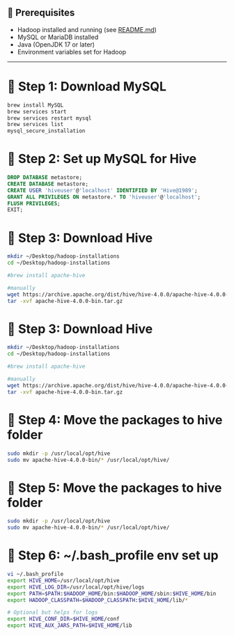 ## 🚀 Prerequisites

- Hadoop installed and running (see [README.md](README.md))
- MySQL or MariaDB installed
- Java (OpenJDK 17 or later)
- Environment variables set for Hadoop

---

# 🧩 Step 1: Download MySQL
```bash
brew install MySQL
brew services start 
brew services restart mysql
brew services list
mysql_secure_installation
```

# 🧩 Step 2: Set up MySQL for Hive
~~~~sql
DROP DATABASE metastore;
CREATE DATABASE metastore;
CREATE USER 'hiveuser'@'localhost' IDENTIFIED BY 'Hive@1989';
GRANT ALL PRIVILEGES ON metastore.* TO 'hiveuser'@'localhost';
FLUSH PRIVILEGES;
EXIT;
~~~~

# 🧩 Step 3: Download Hive

```bash
mkdir ~/Desktop/hadoop-installations
cd ~/Desktop/hadoop-installations

#brew install apache-hive

#manually
wget https://archive.apache.org/dist/hive/hive-4.0.0/apache-hive-4.0.0-bin.tar.gz
tar -xvf apache-hive-4.0.0-bin.tar.gz
```

# 🧩 Step 3: Download Hive

```bash
mkdir ~/Desktop/hadoop-installations
cd ~/Desktop/hadoop-installations

#brew install apache-hive

#manually
wget https://archive.apache.org/dist/hive/hive-4.0.0/apache-hive-4.0.0-bin.tar.gz
tar -xvf apache-hive-4.0.0-bin.tar.gz
```

# 🧩 Step 4: Move the packages to hive folder
```bash
sudo mkdir -p /usr/local/opt/hive
sudo mv apache-hive-4.0.0-bin/* /usr/local/opt/hive/
```

# 🧩 Step 5: Move the packages to hive folder
```bash
sudo mkdir -p /usr/local/opt/hive
sudo mv apache-hive-4.0.0-bin/* /usr/local/opt/hive/
```
# 🧩 Step 6: ~/.bash_profile env set up
```bash
vi ~/.bash_profile
export HIVE_HOME=/usr/local/opt/hive
export HIVE_LOG_DIR=/usr/local/opt/hive/logs
export PATH=$PATH:$HADOOP_HOME/bin:$HADOOP_HOME/sbin:$HIVE_HOME/bin
export HADOOP_CLASSPATH=$HADOOP_CLASSPATH:$HIVE_HOME/lib/*

# Optional but helps for logs
export HIVE_CONF_DIR=$HIVE_HOME/conf
export HIVE_AUX_JARS_PATH=$HIVE_HOME/lib

```